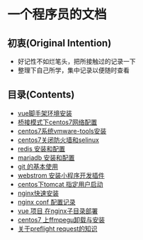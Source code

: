 # 一个程序员的文档

## 初衷(Original Intention)

- 好记性不如烂笔头，把所接触过的记录一下
- 整理下自己所学，集中记录以便随时查看

## 目录(Contents)

- [vue脚手架环境安装](Vuecli-Settings.md)
- [桥接模式下centos7网络配置](centos/network-setting.md)
- [centos7系统vmware-tools安装](centos/vmware-tools-install.md)
- [centos7关闭防火墙和selinux](centos/firewalld-and-selinux-setting.md)
- [redis 安装和配置](centos/redis-install.md)
- [mariadb 安装和配置](centos/mariadb-install.md)
- [git 的基本使用](develop/git-basic-use.md)
- [webstrom 安装小程序开发插件](develop/webstrom-plugin-miniApp.md)
- [centos下tomcat 指定用户启动](centos/tomcat-start-setting.md)
- [nginx快速安装](centos/nginx-install.md)
- [nginx conf 配置记录](centos/bigears-nginx-config.md)
- [vue 项目 在nginx子目录部署](centos/vue-nginx-deploy.md)
- [centos7 上ffmpegµ卸载与安装](centos/ffmpeg-install.md)
- [关于preflight request的知识](develop/preflight-request-about.md)
